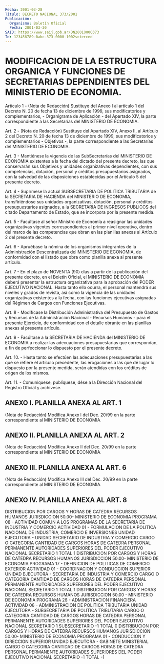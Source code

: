 ```yaml
---
Fecha: 2001-03-28
Título: DECRETO NACIONAL 373/2001
Publicación:
  Organismo: Boletín Oficial
  Fecha: 2001-03-30
SAIJ: https://www.saij.gob.ar/DN20010000373
Id: 123456789-0abc-373-0000-1002soterced
---
```

# MODIFICACION DE LA ESTRUCTURA ORGANICA Y FUNCIONES DE SECRETARIAS DEPENDIENTES DEL MINISTERIO DE ECONOMIA.

<a id="1"></a>
Artículo 1 - (Nota de Redacción) Sustituye del Anexo I al artículo 1 del Decreto N. 20 de fecha 13 de diciembre de 1999, sus modificatorios y complementarios, - Organigrama de Aplicación - del Apartado XIV, la parte correspondiente a las Secretarías del MINISTERIO DE ECONOMIA.

<a id="2"></a>
Art. 2 - (Nota de Redacción) Sustituye del Apartado XIV, Anexo II, al Artículo 2 del Decreto N. 20 de fecha 13 de diciembre de 1999, sus modificatorios y complementarios - Objetivos -, la parte correspondiente  a  las Secretarías del MINISTERIO DE ECONOMIA.

<a id="3"></a>
Art.  3  -  Mantiénese  la   vigencia  de  las  SubSecretarías  del MINISTERIO DE ECONOMIA existentes  a  la  fecha  del  dictado  del presente  decreto,  las  que  conservarán  sus Objetivos y unidades organizativas   dependientes,  con  sus  competencias,    dotación, personal y créditos  presupuestarios asignados, con la salvedad de las disposiciones establecidas  por  el  Artículo  5  del  presente decreto.

<a id="4"></a>
Art.  4  - Suprímese la actual SUBSECRETARIA DE POLITICA TRIBUTARIA de la SECRETARIA DE HACIENDA del MINISTERIO DE ECONOMIA, transfiriéndose  sus  unidades organizativas, dotación, personal y créditos presupuestarios  asignados,  a  la  SECRETARIA DE INGRESOS PUBLICOS del citado Departamento de Estado, que se incorpora por la presente medida.

<a id="5"></a>
Art. 5 - Facúltase al señor Ministro de Economía  a  reasignar  las unidades  organizativas  vigentes correspondientes al primer nivel operativo, dentro del marco  de  las  competencias que obran en las planillas anexas al Artículo 2 del presente decreto.

<a id="6"></a>
Art. 6 - Apruébase la nómina de los organismos  integrantes  de  la Administración  Descentralizada  del  MINISTERIO  DE  ECONOMIA, de conformidad con el listado que obra como planilla anexa al presente artículo.

<a id="7"></a>
Art. 7 - En el plazo de NOVENTA (90) días a partir de la publicación  del  presente  decreto,  en  el  Boletín  Oficial,  el MINISTERIO  DE ECONOMIA deberá presentar la estructura organizativa para la aprobación  del  PODER EJECUTIVO NACIONAL. Hasta tanto ello ocurra, el personal mantendrá  sus niveles y grados de revista, así como  la vigencia de las unidades  organizativas  existentes  a  la fecha, con las funciones ejecutivas asignadas del Régimen de Cargos con Funciones Ejecutivas.

<a id="8"></a>
Art. 8  - Modifícase la Distribución Administrativa del Presupuesto de Gastos  y  Recursos  de  la  Administración  Nacional - Recursos Humanos - para el presente Ejercicio, de conformidad con el detalle obrante en las planillas anexas al presente artículo.

<a id="9"></a>
Art.  9 - Facúltase a la SECRETARIA DE HACIENDA del  MINISTERIO  DE ECONOMIA    a    realizar  las  adecuaciones  presupuestarias  que correspondan, a fin  de  perfeccionar  lo dispuesto por el presente decreto.

<a id="10"></a>
Art. 10. - Hasta tanto se efectúen las adecuaciones presupuestarias a las que se refiere el artículo precedente,  las erogaciones a las que dé lugar lo dispuesto por la presente medida,  serán  atendidas con los créditos de origen de los mismos.

<a id="11"></a>
Art. 11.  -  Comuníquese, publíquese, dése a la Dirección Nacional del Registro Oficial y archívese.

## ANEXO I. PLANILLA ANEXA AL ART. 1

<a id="1"></a>
(Nota de Redacción) Modifica Anexo I del Dec. 20/99 en la parte correspondiente al MINISTERIO DE ECONOMIA.

## ANEXO II. PLANILLA ANEXA AL ART. 2

<a id="1"></a>
(Nota de Redacción) Modifica Anexo II del Dec. 20/99 en la parte correspondiente al MINISTERIO DE ECONOMIA.

## ANEXO III. PLANILLA ANEXA AL ART. 6

<a id="1"></a>
(Nota de Redacción) Modifica Anexo III del Dec. 20/99 en la parte correspondiente al MINISTERIO DE ECONOMIA.

## ANEXO IV. PLANILLA ANEXA AL ART. 8

<a id="1"></a>
DISTRIBUCION POR CARGOS Y HORAS DE CATEDRA                                RECURSOS HUMANOS JURISDICCION 50.00- MINISTERIO DE ECONOMIA PROGRAMA 08 - ACTIVIDAD COMUN A LOS PROGRAMAS DE LA SECRETARIA DE INDUSTRIA Y COMERCIO ACTIVIDAD 01 - FORMULACION DE LA POLITICA NACIONAL DE INDUSTRIA, COMERCIO E INVERSIONES UNIDAD EJECUTORA - UNIDAD SECRETARIO DE INDUSTRIA Y COMERCIO CARGO O CATEGORIA                               CANTIDAD DE                                                CARGOS   HORAS DE CATEDRA PERSONAL PERMANENTE AUTORIDADES SUPERIORES DEL PODER EJECUTIVO NACIONAL SECRETARIO                           1 TOTAL                                1                  DISTRIBUCION POR CARGOS Y HORAS DE CATEDRA                                RECURSOS HUMANOS JURISDICCION 50.00- MINISTERIO DE ECONOMIA PROGRAMA 17 - DEFINICION DE POLITICAS DE COMERCIO EXTERIOR ACTIVIDAD 01 - COORDINACION Y CONDUCCION SUPERIOR UNIDAD EJECUTORA - SECRETARIA DE INDUSTRIA Y COMERCIO CARGO O CATEGORIA                       CANTIDAD DE                                        CARGOS  HORAS DE CATEDRA PERSONAL PERMANENTE AUTORIDADES SUPERIORES DEL PODER EJECUTIVO NACIONAL SECRETARIO                      1 TOTAL                           1                  DISTRIBUCION POR CARGOS Y HORAS DE CATEDRA                                RECURSOS HUMANOS JURISDICCION 50.00 - MINISTERIO DE ECONOMIA PROGRAMA 26 - ADMINISTRACION FINANCIERA ACTIVIDAD 08 - ADMINISTRACION DE POLITICA TRIBUTARIA UNIDAD EJECUTORA - SUBSECRETARIA DE POLITICA TRIBUTARIA CARGO O CATEGORIA                       CANTIDAD DE                                        CARGOS  HORAS DE CATEDRA PERSONAL PERMANENTE AUTORIDADES SUPERIORES DEL PODER EJECUTIVO NACIONAL SECRETARIO                      1 SUBSECRETARIO                  -1 TOTAL                           0                  DISTRIBUCION POR CARGOS Y HORAS DE CATEDRA                                RECURSOS HUMANOS JURISDICCION 50.00- MINISTERIO DE ECONOMIA PROGRAMA 01 - CONDUCCION Y DIRECCION SUPERIOR UNIDAD EJECUTORA - GABINETE MINISTERIAL CARGO O CATEGORIA                       CANTIDAD DE                                        CARGOS   HORAS DE CATEDRA PERSONAL PERMANENTE AUTORIDADES SUPERIORES DEL PODER EJECUTIVO NACIONAL SECRETARIO                     -1 TOTAL                          -1